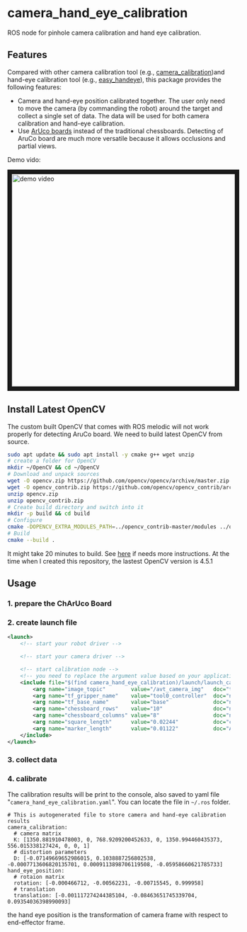 # camera_hand_eye_calibration
ROS node for pinhole camera calibration and hand eye calibration.

## Features
Compared with other camera calibration tool (e.g., [camera_calibration](http://wiki.ros.org/camera_calibration))and hand-eye calibration tool (e.g., [easy_handeye](https://github.com/IFL-CAMP/easy_handeye)), this package provides the following features:

* Camera and hand-eye position calibrated together. 
The user only need to move the camera (by commanding the robot) around the target and collect a single set of data. 
The data will be used for both camera calibration and hand-eye calibration.
* Use [ArUco boards](https://docs.opencv.org/master/db/da9/tutorial_aruco_board_detection.html) instead of the traditional chessboards. 
Detecting of AruCo board are much more versatile because it allows occlusions and partial views. 

Demo vido:

<a href="http://www.youtube.com/watch?feature=player_embedded&v=toB9m3gMc7s
" target="_blank"><img src="http://img.youtube.com/vi/toB9m3gMc7s/0.jpg" 
alt="demo video" width="640" height="480" border="10" /></a>

## Install Latest OpenCV
The custom built OpenCV that comes with ROS melodic will not work properly for detecting AruCo board. We need to build latest OpenCV from source. 
```bash
sudo apt update && sudo apt install -y cmake g++ wget unzip
# create a folder for OpenCV
mkdir ~/OpenCV && cd ~/OpenCV
# Download and unpack sources
wget -O opencv.zip https://github.com/opencv/opencv/archive/master.zip
wget -O opencv_contrib.zip https://github.com/opencv/opencv_contrib/archive/master.zip
unzip opencv.zip
unzip opencv_contrib.zip
# Create build directory and switch into it
mkdir -p build && cd build
# Configure
cmake -DOPENCV_EXTRA_MODULES_PATH=../opencv_contrib-master/modules ../opencv-master
# Build
cmake --build .
```
It might take 20 minutes to build. See [here](https://docs.opencv.org/4.5.1/d7/d9f/tutorial_linux_install.html) if needs more instructions. At the time when I created this repository, the lastest OpenCV version is 4.5.1

## Usage

### 1. prepare the ChArUco Board


### 2. create launch file

```xml
<launch>
    <!-- start your robot driver -->

    <!-- start your camera driver -->

    <!-- start calibration node -->
    <!-- you need to replace the argument value based on your application -->
    <include file="$(find camera_hand_eye_calibration)/launch/launch_calibration.launch">
        <arg name="image_topic"        value="/avt_camera_img"   doc="the image topic name"/>
        <arg name="tf_gripper_name"    value="tool0_controller"  doc="name of the gripper joint in the tf tree"/>
        <arg name="tf_base_name"       value="base"              doc="name of the robot base in the tf tree"/>
        <arg name="chessboard_rows"    value="10"                doc="number of chess board rows"/>
        <arg name="chessboard_columns" value="8"                 doc="number of chessboard columns"/>
        <arg name="square_length"      value="0.02244"           doc="chessboard square length (meter)"/>
        <arg name="marker_length"      value="0.01122"           doc="Aruco marker length (meter)"/>
    </include>
</launch>
```

### 3. collect data


### 4. calibrate

The calibration results will be print to the console, also saved to yaml file "`camera_hand_eye_calibration.yaml`".
You can locate the file in `~/.ros` folder.
```
# This is autogenerated file to store camera and hand-eye calibration results
camera_calibration:
  # camera matrix
  K: [1350.881910478003, 0, 768.9209200452633, 0, 1350.994460435373, 556.015338127424, 0, 0, 1]
  # distortion parameters
  D: [-0.07149669652986015, 0.1038887256802538, -0.0007713606820135701, 0.0009113898706119508, -0.05958660621785733]
hand_eye_position:
  # rotaion matrix
  rotation: [-0.000466712, -0.00562231, -0.00715545, 0.999958]
  # translation
  translation: [-0.001117274244385104, -0.08463651745339704, 0.09354036398990093]
```
the hand eye position is the transformation of camera frame with respect to end-effector frame.
